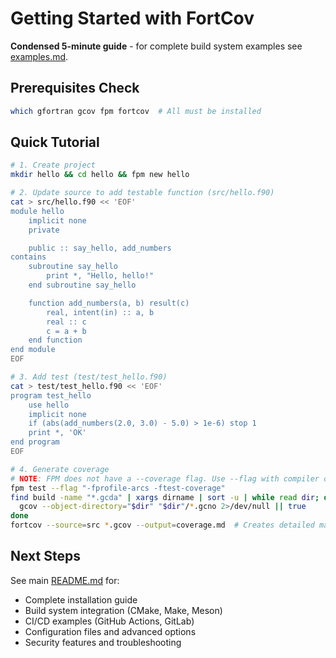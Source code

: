 # Getting Started with FortCov

**Condensed 5-minute guide** - for complete build system examples see [examples.md](examples.md).

## Prerequisites Check

```bash
which gfortran gcov fpm fortcov  # All must be installed
```

## Quick Tutorial

```bash
# 1. Create project
mkdir hello && cd hello && fpm new hello

# 2. Update source to add testable function (src/hello.f90)
cat > src/hello.f90 << 'EOF'
module hello
    implicit none
    private

    public :: say_hello, add_numbers
contains
    subroutine say_hello
        print *, "Hello, hello!"
    end subroutine say_hello

    function add_numbers(a, b) result(c)
        real, intent(in) :: a, b
        real :: c
        c = a + b
    end function
end module
EOF

# 3. Add test (test/test_hello.f90)
cat > test/test_hello.f90 << 'EOF'
program test_hello
    use hello
    implicit none
    if (abs(add_numbers(2.0, 3.0) - 5.0) > 1e-6) stop 1
    print *, 'OK'
end program
EOF

# 4. Generate coverage
# NOTE: FPM does not have a --coverage flag. Use --flag with compiler options:
fpm test --flag "-fprofile-arcs -ftest-coverage"
find build -name "*.gcda" | xargs dirname | sort -u | while read dir; do
  gcov --object-directory="$dir" "$dir"/*.gcno 2>/dev/null || true
done
fortcov --source=src *.gcov --output=coverage.md  # Creates detailed markdown report
```

## Next Steps

See main [README.md](../../README.md) for:
- Complete installation guide
- Build system integration (CMake, Make, Meson)
- CI/CD examples (GitHub Actions, GitLab)  
- Configuration files and advanced options
- Security features and troubleshooting